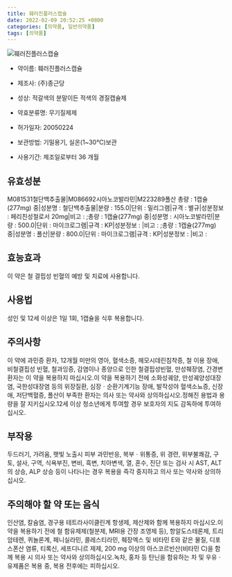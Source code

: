```yaml
---
title: 훼러진플러스캡슐
date: 2022-02-09 20:52:25 +0800
categories: [의약품, 일반의약품]
tags: [의약품]
---
```

![훼러진플러스캡슐](https://nedrug.mfds.go.kr/pbp/cmn/itemImageDownload/147428181019400180)

- 약이름: 훼러진플러스캡슐
- 제조사: (주)종근당
- 성상: 적갈색의 분말이든 적색의 경질캡슐제

- 약효분류명: 무기질제제
- 허가일자: 20050224
- 보관방법: 기밀용기, 실온(1~30℃)보관
- 사용기간: 제조일로부터 36 개월
## 유효성분
M081531철단백추출물|M086692시아노코발라민|M223289폴산
총량 : 1캡슐(277mg) 중|성분명 : 철단백추출물|분량 : 155.0|단위 : 밀리그램|규격 : 별규|성분정보 : 페리친성철로서 20mg|비고 : ;총량 : 1캡슐(277mg) 중|성분명 : 시아노코발라민|분량 : 500.0|단위 : 마이크로그램|규격 : KP|성분정보 : |비고 : ;총량 : 1캡슐(277mg) 중|성분명 : 폴산|분량 : 800.0|단위 : 마이크로그램|규격 : KP|성분정보 : |비고 :
## 효능효과
이 약은 철 결핍성 빈혈의 예방 및 치료에 사용합니다.
## 사용법
성인 및 12세 이상은 1일 1회, 1캡슐을 식후 복용합니다.
## 주의사항
이 약에 과민증 환자, 12개월 미만의 영아, 혈색소증, 헤모시데린침착증, 철 이용 장애, 비철결핍성 빈혈, 철과잉증, 감염이나 종양으로 인한 철결핍성빈혈, 만성췌장염, 간경변 환자는 이 약을 복용하지 마십시오.이 약을 복용하기 전에 소화성궤양, 만성궤양성대장염, 국한성대장염 등의 위장질환, 심장ㆍ순환기계기능 장애, 발작성야 혈색소뇨증, 신장애, 저단백혈증, 폴산이 부족한 환자는 의사 또는 약사와 상의하십시오.정해진 용법과 용량을 잘 지키십시오.12세 이상 청소년에게 투여할 경우 보호자의 지도 감독하에 투여하십시오.
## 부작용
두드러기, 가려움, 햇빛 노출시 피부 과민반응, 복부ㆍ위통증, 위 경련, 위부불쾌감, 구토, 설사, 구역, 식욕부진, 변비, 흑변, 치아변색, 열, 혼수, 진단 또는 검사 시 AST, ALT의 상승, ALP 상승 등이 나타나는 경우 복용을 즉각 중지하고 의사 또는 약사와 상의하십시오.
## 주의해야 할 약 또는 음식
인산염, 칼슘염, 경구용 테트라사이클린계 항생제, 제산제와 함께 복용하지 마십시오.이 약을 복용하기 전에 철 함유제제(철분제, MRI용 간장 조영제 등), 항알도스테론제, 트리암테렌, 퀴놀론계, 페니실라민, 콜레스티라민, 췌장엑스 및 비타민 E와 같은 물질, 디포스폰산 염류, 티록신, 세프디니르 제제, 200 mg 이상의 아스코르빈산(비타민 C)을 함께 복용 시 의사 또는 약사와 상의하십시오.녹차, 홍차 등 탄닌을 함유하는 차 및 우유ㆍ유제품은 복용 중, 복용 전후에는 피하십시오.
